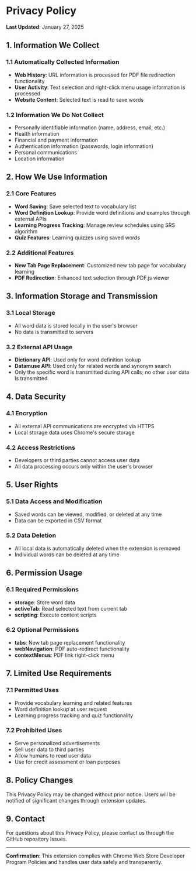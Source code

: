 # Privacy Policy

**Last Updated**: January 27, 2025

## 1. Information We Collect

### 1.1 Automatically Collected Information
- **Web History**: URL information is processed for PDF file redirection functionality
- **User Activity**: Text selection and right-click menu usage information is processed
- **Website Content**: Selected text is read to save words

### 1.2 Information We Do Not Collect
- Personally identifiable information (name, address, email, etc.)
- Health information
- Financial and payment information
- Authentication information (passwords, login information)
- Personal communications
- Location information

## 2. How We Use Information

### 2.1 Core Features
- **Word Saving**: Save selected text to vocabulary list
- **Word Definition Lookup**: Provide word definitions and examples through external APIs
- **Learning Progress Tracking**: Manage review schedules using SRS algorithm
- **Quiz Features**: Learning quizzes using saved words

### 2.2 Additional Features
- **New Tab Page Replacement**: Customized new tab page for vocabulary learning
- **PDF Redirection**: Enhanced text selection through PDF.js viewer

## 3. Information Storage and Transmission

### 3.1 Local Storage
- All word data is stored locally in the user's browser
- No data is transmitted to servers

### 3.2 External API Usage
- **Dictionary API**: Used only for word definition lookup
- **Datamuse API**: Used only for related words and synonym search
- Only the specific word is transmitted during API calls; no other user data is transmitted

## 4. Data Security

### 4.1 Encryption
- All external API communications are encrypted via HTTPS
- Local storage data uses Chrome's secure storage

### 4.2 Access Restrictions
- Developers or third parties cannot access user data
- All data processing occurs only within the user's browser

## 5. User Rights

### 5.1 Data Access and Modification
- Saved words can be viewed, modified, or deleted at any time
- Data can be exported in CSV format

### 5.2 Data Deletion
- All local data is automatically deleted when the extension is removed
- Individual words can be deleted at any time

## 6. Permission Usage

### 6.1 Required Permissions
- **storage**: Store word data
- **activeTab**: Read selected text from current tab
- **scripting**: Execute content scripts

### 6.2 Optional Permissions
- **tabs**: New tab page replacement functionality
- **webNavigation**: PDF auto-redirect functionality
- **contextMenus**: PDF link right-click menu

## 7. Limited Use Requirements

### 7.1 Permitted Uses
- Provide vocabulary learning and related features
- Word definition lookup at user request
- Learning progress tracking and quiz functionality

### 7.2 Prohibited Uses
- Serve personalized advertisements
- Sell user data to third parties
- Allow humans to read user data
- Use for credit assessment or loan purposes

## 8. Policy Changes

This Privacy Policy may be changed without prior notice. Users will be notified of significant changes through extension updates.

## 9. Contact

For questions about this Privacy Policy, please contact us through the GitHub repository Issues.

---

**Confirmation**: This extension complies with Chrome Web Store Developer Program Policies and handles user data safely and transparently. 